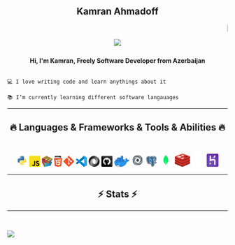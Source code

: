 <!-- markdownlint-disable MD033 MD041-->
<p align="center">
  <h2 align="center">Kamran Ahmadoff</h2>
</p>



<img align="right" src="https://visitor-badge.laobi.icu/badge?page_id=Kamran.Kamran" width="1">

  <h1 align="center">
    <a href="https://git.io/typing-svg">
      <img src="https://readme-typing-svg.herokuapp.com/?lines=Hello,+There!+👀;He+is+Kamran....;Welcome+to+my+Github+Profile!&center=true&size=23">
    </a>
  </h1>

  <p align="center">
   <b> Hi, I'm Kamran, Freely Software Developer from Azerbaijan </b>
    <br>
    <br>
    
   
    💻 I love writing code and learn anythings about it
  
    📚 I’m currently learning different software langauages

  </p>

  <hr>
  <h2 align="center">🔥 <b>Languages & Frameworks & Tools & Abilities</b> 🔥</h2>
  <br>
  <p align="center">
    <code><img title="Python" height="25" src="https://raw.githubusercontent.com/Ber4tbey/Ber4tbey/main/images/python-original.svg"></code>
    <code><img title="Javascript" height="25" src="https://raw.githubusercontent.com/Ber4tbey/Ber4tbey/main/images/javascript.svg"></code>
    <code><img title="Problem Solving" height="25" src="https://raw.githubusercontent.com/Ber4tbey/Ber4tbey/main/images/problemSolving.png"></code>
    <code><img title="HTML5" height="25" src="https://raw.githubusercontent.com/Ber4tbey/Ber4tbey/main/images/html5.svg"></code>
    <code><img title="Git" height="25" src="https://raw.githubusercontent.com/Ber4tbey/Ber4tbey/main/images/git-original.svg"></code>
    <code><img title="Visual Studio Code" height="25" src="https://raw.githubusercontent.com/Ber4tbey/Ber4tbey/main/images/vscode.svg"></code>
    <code><img title="JSON" height="25" src="https://raw.githubusercontent.com/Ber4tbey/Ber4tbey/main/images/json.svg"></code>
    <code><img title="GitHub" height="25" src="https://raw.githubusercontent.com/Ber4tbey/Ber4tbey/main/images/github.svg"></code>
    <code><img title="Docker" height="25" src="https://raw.githubusercontent.com/Ber4tbey/Ber4tbey/main/images/docker.png"></code>
    <code><img title="Replit" height="30" src="https://raw.githubusercontent.com/Ber4tbey/Ber4tbey/main/images/repl.it.svg"></code>
    <code><img title="PostgreSQL" height="25" src="https://raw.githubusercontent.com/Ber4tbey/Ber4tbey/main/images/postgresql.svg"></code>
    <code><img title="MongoDB" height="30" src="https://raw.githubusercontent.com/Ber4tbey/Ber4tbey/main/images/mongoDB.png"></code>
    <code><img title="Redis" height="30" src="https://raw.githubusercontent.com/Ber4tbey/Ber4tbey/main/images/redis-cube.svg"></code>
    <code><img title="Railway" height="30" src="https://raw.githubusercontent.com/Ber4tbey/Ber4tbey/main/images/railway.svg"></code>
    <code><img title="Heroku" height="30" src="https://raw.githubusercontent.com/Ber4tbey/Ber4tbey/main/images/heroku.svg"></code>
  </p>
  <hr>

  <h2 align="center">⚡<b> Stats </b>⚡</h2>
  <hr>
  <br>
  <p align=center>
    <div align=center>
      <a href="https://t.me/CrolokOfficial">
        <img align="left" width=396 src="https://github-readme-streak-stats.herokuapp.com/?user=Ber4tbey&theme=react&border=00f3e3&stroke=00f3e3&ring=00f3e3&fire=ff8800&hide_border=true&theme=highcontrast"/>
      </a>
      <a href="https://t.me/CrolokOfficial">
        
      
      
